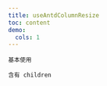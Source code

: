 ```yaml
---
title: useAntdColumnResize
toc: content
demo:
  cols: 1
---
```


<code  src="./demo/basic.jsx" >基本使用</code>

<code  src="./demo/children.jsx" >含有 children</code>
